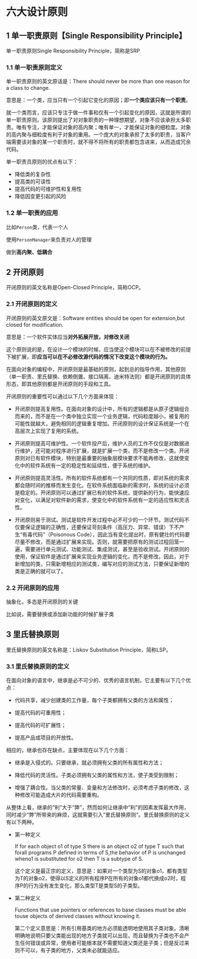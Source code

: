 # 六大设计原则

## 1 单一职责原则【Single Responsibility Principle】

单一职责原则Single Responsibility Principle，简称是SRP

### 1.1 单一职责原则定义

单一职责原则的英文原话是：There should never be more than one reason for a class to change.

意思是：一个类，应当只有一个引起它变化的原因；即**一个类应该只有一个职责**。

就一个类而言，应该只专注于做一件事和仅有一个引起变化的原因，这就是所谓的单一职责原则。该原则提出了对对象职责的一种理想期望，对象不应该承担太多职责。唯有专注，才能保证对象的高内聚；唯有单一，才能保证对象的细粒度。对象的高内聚与细粒度有利于对象的重用。一个庞大的对象承担了太多的职责，当客户端需要该对象的某一个职责时，就不得不将所有的职责都包含进来，从而造成冗余代码。

单一职责员原则的优点有以下：

- 降低类的复杂性
- 提高类的可读性
- 提高代码的可维护性和复用性
- 降低因变更引起的风险

### 1.2 单一职责的应用

比如`Person`类，代表一个人

使用`PersonManager`来负责对人的管理



做到**高内聚、低耦合**

## 2 开闭原则

开闭原则的英文名称是Open-Closed Principle，简称OCP。

### 2.1 开闭原则的定义

开闭原则的英文原文是：Software entities should be open for extension,but closed for modification.

意思是：一个软件实体应当**对外拓展开放，对修改关闭**

这个原则说的是，在设计一个模块的时候，应当使这个模块可以在不被修改的前提下被扩展，即**应当可以在不必修改源代码的情况下改变这个模块的行为。**	

在面向对象的编程中，开闭原则是最基础的原则，起到总的指导作用，其他原则（单一职责、里氏替换、依赖倒置、接口隔离、迪米特法则）都是开闭原则的具体形态，即其他原则都是开闭原则的手段和工具。

开闭原则的重要性可以通过以下几个方面来体现：

- 开闭原则提高复用性。在面向对象的设计中，所有的逻辑都是从原子逻辑组合而来的，而不是在一个类中独立实现一个业务逻辑，代码粒度越小，被复用的可能性就越大，避免相同的逻辑重复增加。开闭原则的设计保证系统是一个在高层次上实现了复用的系统。

- 开闭原则提高可维护性。一个软件投产后，维护人员的工作不仅仅是对数据进行维护，还可能对程序进行扩展，就是扩展一个类，而不是修改一个类。开闭原则对已有软件模块，特别是最重要的抽象层模块要求不能再修改，这就使变化中的软件系统有一定的稳定性和延续性，便于系统的维护。

- 开闭原则提高灵活性。所有的软件系统都有一个共同的性质，即对系统的需求都会随时间的推移而发生变化。在软件系统面临新的需求时，系统的设计必须是稳定的。开闭原则可以通过扩展已有的软件系统，提供新的行为，能快速应对变化，以满足对软件新的需求，使变化中的软件系统有一定的适应性和灵活性。

- 开闭原则易于测试。测试是软件开发过程中必不可少的一个环节。测试代码不仅要保证逻辑的正确性，还要保证苛刻条件（高压力、异常、错误）下不产生“有毒代码”（Poisonous Code），因此当有变化提出时，原有健壮的代码要尽量不修改，而是通过扩展来实现。否则，就需要把原有的测试过程回笼一遍，需要进行单元测试、功能测试、集成测试，甚至是验收测试。开闭原则的使用，保证软件是通过扩展来实现业务逻辑的变化，而不是修改。因此，对于新增加的类，只需新增相应的测试类，编写对应的测试方法，只要保证新增的类是正确的就可以了。

### 2.2 开闭原则的应用

抽象化，多态是开闭原则的关键

比如说，需要替换或添加新功能的时候扩展子类

## 3 里氏替换原则

里氏替换原则的英文名称是：Liskov Substitution Principle，简称LSP。

### 3.1 里氏替换原则的定义

在面向对象的语言中，继承是必不可少的、优秀的语言机制，它主要有以下几个优点：

- 代码共享，减少创建类的工作量，每个子类都拥有父类的方法和属性；

- 提高代码的可重用性；

- 提高代码的可扩展性；

- 提高产品或项目的开放性。

相应的，继承也存在缺点，主要体现在以下几个方面：

- 继承是入侵式的。只要继承，就必须拥有父类的所有属性和方法；

- 降低代码的灵活性。子类必须拥有父类的属性和方法，使子类受到限制；

- 增强了耦合性。当父类的常量、变量和方法修改时，必须考虑子类的修改，这种修改可能造成大片的代码需要重构。

从整体上看，继承的“利”大于“弊”，然而如何让继承中“利”的因素发挥最大作用，同时减少“弊”所带来的麻烦，这就需要引入“里氏替换原则”。里氏替换原则的定义有以下两种。

- 第一种定义

  If for each object o1 of type S there is an object o2 of type T such that forall programs P defined in terms of S,the behavior of P is unchanged wheno1 is substituted for o2 then T is a subtype of S.

  这个定义是最正宗的定义，意思是：如果对一个类型为S的对象o1，都有类型为T的对象o2，使得以S定义的所有程序P在所有的对象o1都代换成o2时，程序P的行为没有发生变化，那么类型T是类型S的子类型。

- 第二种定义

  Functions that use pointers or references to base classes must be able touse objects of derived classes without knowing it.

  第二个定义意思是：所有引用基类的地方必须能透明地使用其子类对象。清晰明确地说明只要父类能出现的地方子类就可以出现，而且替换为子类也不会产生任何错误或异常，使用者可能根本就不需要知道父类还是子类；但是反过来则不可以，有子类的地方，父类未必就能适应。



